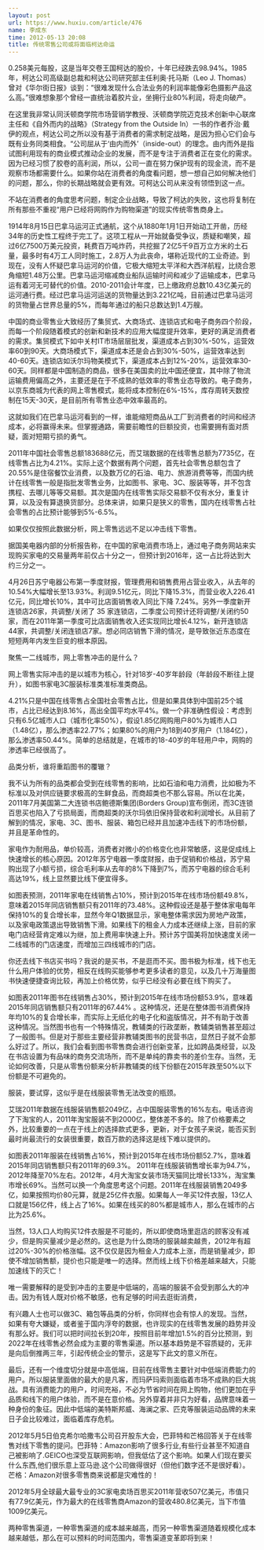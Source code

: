 ```yaml
---
layout: post
url: https://www.huxiu.com/article/476
name: 李成东
time: 2012-05-13 20:08
title: 传统零售公司或将面临柯达命运
---
```

0.258美元每股，这是当年交卷王国柯达的股价，十年已经跌去98.94%。1985年，柯达公司高级副总裁和柯达公司研究部主任利奥·托马斯（Leo J. Thomas）曾对《华尔街日报》谈到：“很难发现什么合法业务的利润率能像彩色摄影产品这么高。”很难想象那个曾经一直统治着胶片业，坐拥行业80%利润，将走向破产。

在这里我非常认同沃顿商学院市场营销学教授、沃顿商学院迈克技术创新中心联席主任和《自外而内的战略》（Strategy from the Outside In）一书的作者乔治·戴伊的观点，柯达公司之所以没有基于消费者的需求制定战略，是因为担心它们会与既有业务同类相食。“公司屈从于‘由内而外’（inside-out）的理念。由内而外是指试图利用现有的商业模式推动企业的发展，而不是专注于消费者正在变化的需求。因为已经习惯了胶卷的高利润，所以，公司一直在努力保护现有的现金流，而不是观察市场都需要什么。如果你站在消费者的角度看问题，想一想自己如何解决他们的问题，那么，你的长期战略就会更有效。可柯达公司从来没有领悟到这一点。

不站在消费者的角度思考问题，制定企业战略，导致了柯达的失败，这也将复制在所有那些不重视“用户已经将网购作为购物渠道”的现实传统零售商身上。

1914年8月15日巴拿马运河正式通航，这个从1880年1月1日开始动工开凿，历经34年的历史性工程终于完工了。这项工程从一开始就备受争议，质疑和嘲笑，超过6亿7500万美元投资，耗费百万吨炸药，共挖掘了2亿5千9百万立方米的土石量，最多时有4万工人同时施工，2.8万人为此丧命，堪称近现代的工业奇迹。到现在，没有人怀疑巴拿马运河的价值，它极大缩短太平洋和大西洋航程，比绕合恩角缩短1.48万公里。巴拿马运河缩减商业船队运输时间和减少了运输成本，巴拿马运有着河无可替代的价值。2010-2011会计年度，已上缴政府总数10.43亿美元的运河通行费。经过巴拿马运河运送的货物量达到3.221亿吨，目前通过巴拿马运河的货物量占世界总量的5%，而每年通过的船只总数达到1.4万艘。

中国的商业零售业大致经历了集贸式、大商场式、连锁店式和电子商务四个阶段，而每一个阶段随着模式的创新和新技术的应用大幅度提升效率，更好的满足消费者的需求。集贸模式下如中关村IT市场层层批发，渠道成本占到30%-50%，运营效率60到90天。大商场模式下，渠道成本还是会占到30%-50%，运营效率达到40-60天。连锁店如沃尔玛物美模式下，渠道成本占到12%-20%，运营效率30-60天。同样都是中国制造的商品，很多在美国卖的比中国还便宜，其中除了物流运输费用偏高之外，主要还是在于不成熟的低效率的零售业态导致的。电子商务，以京东商城为代表的网上零售模式，能将成本控制在6%-15%，库存周转天数控制在15天-30天，是目前所有零售业态中效率最高的。

这就如我们在巴拿马运河看到的一样，谁能缩短商品从工厂到消费者的时间和经济成本，必将赢得未来。但掌握通路，需要前瞻性的巨额投资，也需要拥有面对质疑，面对短期亏损的勇气。

2011年中国社会零售总额183688亿元，而艾瑞数据的在线零售总额为7735亿，在线零售占比为4.21%。实际上这个数据有两个问题，首先社会零售总额包含了20.55%是住宿餐饮业消费，以及数万亿的石油、电力、旅游消费等等，而国内统计在线零售一般是指批发零售业务，比如图书、家电、3C、服装等等，并不包含携程、去哪儿等等交易额。其次是国内在线零售实际交易额不仅有水分，重复计算，以及没有算退换货部分。总体来讲，如果只是狭义的零售，国内在线零售占社会零售的占比预计能够到5%-6.5%。

如果仅仅按照此数据分析，网上零售远远不足以冲击线下零售。

据国美电器内部的分析报告称，在中国的家电消费市场上，通过电子商务网站来实现购买家电的交易量两年前仅占十分之一，但预计到2016年，这一占比将达到大约三分之一。

4月26日苏宁电器公布第一季度财报，管理费用和销售费用占营业收入，从去年的10.54%大幅增长至13.93%。利润9.51亿元，同比下降15.3%，而营业收入226.41亿元，同比增长10%，其中可比店面销售收入同比下降 7.24%。另外一季度新开连锁店26家，共调整/关闭了 35 家连锁店，二季度公司预计还将调整/关闭约50 家，而在2011年第一季度可比店面销售收入还实现同比增长4.12%，新开连锁店44家，共调整/关闭连锁店7家。想必同店销售下滑的情况，是导致张近东态度在短短两年内发生巨变的根本原因。

聚焦一二线城市，网上零售冲击的是什么？

网上零售实际冲击的是以城市为核心，针对18岁-40岁年龄段（年龄段不断往上提升），如图书家电3C服装标准类准标准类商品。

4.21%只是中国在线零售占全国社会零售占比，但是如果具体到中国前25个城市，占比已经达到8.16%，高出全国平均水平4%。做一个非准确性假设：考虑到只有6.5亿城市人口（城市化率50%），假设1.85亿网购用户80%为城市人口（1.48亿），那么渗透率22.77%；如果80%的用户为18到40岁用户（1.184亿），那么渗透率50.44%。简单的总结就是，在城市的18-40岁的年轻用户中，网购的渗透率已经很高了。

品类分析，谁将重蹈图书的覆辙？

我不认为所有的品类都会受到在线零售的影响，比如石油和电力消费，比如极为不标准以及对供应链要求极高的生鲜食品，而商超类也不那么容易。所以在北美，2011年7月美国第二大连锁书店鲍德斯集团(Borders Group)宣布倒闭，而3C连锁百思买也陷入了亏损局面，而商超类的沃尔玛依旧保持营收和利润增长。从目前了解到的情况，家电、3C、图书、服装、箱包已经并且加速冲击线下的市场份额，并且是革命性的。

家电作为耐用品，单价较高，消费者对微小的价格变化也非常敏感，这是促成线上快速增长的核心原因。2012年苏宁电器一季度财报，由于促销和价格战，苏宁易购出现了小额亏损，综合毛利率从去年的8%下降到7%，而苏宁电器的综合毛利高达19%，线上显然要比线下便宜得多。

如图表预测，2011年家电在线销售占10%，预计到2015年在线市场份额49.8%，意味着2015年同店销售额只有2011年的73.48%。这种假设还是基于整体家电每年保持10%的复合增长率，显然今年Q1数据显示，家电整体需求因为房地产政策，以及家电政策退出导致销售下滑。如果线下的租金人力成本还继续上涨，目前的家电门店经营肯定难以为继，加上费用率快速上升。预计苏宁国美将加快速度关闭一二线城市的门店速度，而增加三四线城市的门店。

你还去线下书店买书吗？我说的是买书，不是逛而不买。图书极为标准，线下也无什么用户体验的优势，相反在线购买能够参考更多读者的意见，以及几十万海量图书快速便捷查询比较，再加上价格优势，似乎已经没有必要在线下购买了。

如图表2011年图书在线销售占30%，预计到2015年在线市场份额53.9%，意味着2015年同店销售额只有2011年的67.44% 。这种情况，还是在整体图书消费保持年均10%的复合增长率，而实际上无纸化的电子化和盗版情况，并不有助于改善这种情况。当然图书也有一个特殊情况，教辅类的行政垄断，教辅类销售甚至超过了一般图书。但是对于那些主要经营非教辅类图书的民营书店，显然日子就不会那么好过了。所以，我们会看到图书零售商会进行创新变革，比如跨品类经营，以及在书店设置为有品味的商务交流场所，而不是单纯的靠卖书的差价生存。当然，无论如何改善，只是从零售份额来分析非教辅类的线下份额在2015年跌至50%以下份额是不可避免的。

服装，要试穿，这似乎是在线服装零售无法改变的瓶颈。

艾瑞2011年数据在线服装销售额2049亿，占中国服装零售的16%左右。电话咨询了下淘宝的人，2011年淘宝服装不到2000亿，整体差不多的。除了价格要素之外，比较重要的一点在于线上的选择款式更多，更新，对于女孩子来说，能否买到最时尚最流行的女装很重要，数百万款的选择这是线下难以提供的。

如图表2011年服装在线销售占16%，预计到2015年在线市场份额52.7%，意味着2015年同店销售额只有2011年的69.3%。 2011年在线服装销售增长率为94.7%，2012年降至70%左右。2012年，4月大淘宝女装市场天猫同比增长133%，淘宝集市增长69%。当然可以换一个角度思考这个问题。2011年在线服装销售2049多亿，如果按照均价80元算，就是25亿件衣服。如果每人一年买12件衣服，13亿人口就是156亿件，线上占了16%。如果在线买的80%都是城市人，那么在城市的占比为25.6%。

当然，13人口人均购买12件衣服是不可能的，所以即使商场里逛店的顾客没有减少，但是购买量减少是必然的。这也是为什么商场的服装越卖越贵，2012年有超过20%-30%的价格涨幅。这不仅仅是因为租金人力成本上涨，而是销量减少，即使不增加销售额，提价也只能是唯一的选择。然而线上线下价格差越来越大，只能加速线下的灭亡！

唯一需要解释的是受到冲击的主要是中低端的，高端的服装不会受到那么大的冲击。因为有钱人既对价格不敏感，也有足够的时间去逛街消费，

有兴趣人士也可以做3C、箱包等品类的分析，你同样也会有惊人的发现。当然，如果有夸大嫌疑，或者鉴于国内浮夸的数据，也许现实的在线零售发展的趋势并没有那么好。我们可以把时间拉长到20年，按照目前年增加1.5%的百分比预测，到2022年在线零售必然会成为主要的零售渠道。所以基本趋势是不容质疑的，无非是向后倒推两三年，引起传统企业的警示，这是写下此文的意义所在。

最后，还有一个维度切分就是中高低端，目前在线零售主要针对中低端消费能力的用户。所以服装里面做的最大的是凡客，而玛萨玛索则面临着市场不成熟的巨大挑战。具有消费能力的用户，时间充裕，不必为节省时间在网上购物，他们更加在乎品质和线下的用户体验，而不是在意价格。另外穿着并非只为好看，品牌意味着一种身份的象征。因此中低端的美特斯邦威、海澜之家、匹克等服装运动品牌的未来日子会比较难过，面临着库存危机。

2012年5月5日伯克希尔哈撒韦公司召开股东大会，巴菲特和芒格回答关于在线零售对线下零售的提问。巴菲特：Amazon影响了很多行业,有些行业甚至不知道自己被影响了.GEICO也深受互联网影响，但我低估了这个影响。如果人们现在要买什么东西,他们很乐意上亚马逊.这个公司做得很好（但他们数字还不是很好看）。芒格：Amazon对很多零售商来说都是灾难性的！

2012年5月全球最大最专业的3C家电卖场百思买2011年营收507亿美元，市值只有77.9亿美元，作为最大的在线零售商Amazon的营收480.8亿美元，当下市值1009亿美元。

两种零售渠道，一种零售渠道的成本越来越高，而另一种零售渠道随着规模化成本越来越低，那么在可以预料的时间范围内，零售渠道变革即将到来！

